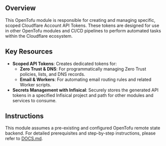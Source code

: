 ## Overview

This OpenTofu module is responsible for creating and managing specific, scoped Cloudflare Account API Tokens. These tokens are designed for use in other OpenTofu modules and CI/CD pipelines to perform automated tasks within the Cloudflare ecosystem.

## Key Resources

- **Scoped API Tokens**: Creates dedicated tokens for:
  - **Zero Trust & DNS**: For programmatically managing Zero Trust policies, lists, and DNS records.
  - **Email & Workers**: For automating email routing rules and related Worker scripts.
- **Secrets Management with Infisical**: Securely stores the generated API tokens in a specified Infisical project and path for other modules and services to consume.

## Instructions

This module assumes a pre-existing and configured OpenTofu remote state backend. For detailed prerequisites and step-by-step instructions, please refer to [DOCS.md](./DOCS.md).
